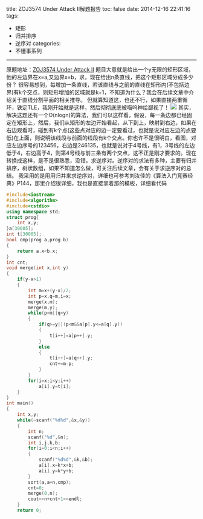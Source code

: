 title: ZOJ3574 Under Attack II解题报告
toc: false
date: 2014-12-16 22:41:16
tags:
 - 矩形
 - 归并排序
 - 逆序对
categories:
 - 不懂事系列
---
原题地址：[ZOJ3574 Under Attack II](http://acm.zju.edu.cn/onlinejudge/showProblem.do?problemId=4596)
题目大意就是给出一个y无限的矩形区域，他的左边界在x=a,又边界x=b，求，现在给出n条直线，把这个矩形区域分成多少份？
很容易想到，每增加一条直线，若该直线与之前的直线在矩形内(不包括边界)有k个交点，则矩形增加的区域就是k+1，不知道为什么？我会在后续文章中介绍关于直线分割平面的相关推导。
但就算知道这，也还不行，如果直接两重循环，铁定TLE，我刚开始就是这样，然后彻彻底底被喵呜神给鄙视了！
![](/images/ZOJ4596-150x150.png)
其实，解决这题还有一个O(nlogn)的算法，我们可以这样看，假设，每一条边都已经固定在矩形上，然后，我们从矩形的左边开始看起，从下到上，映射到右边，如果在右边观看时，碰到有k个点(这些点对应的边一定要看过，也就是说对应左边的点要低)在上面，则说明该线段与前面的线段有k个交点。你也许不是很明白，看图，对应左边序号的123456，右边是246135，也就是说对于4号线，有1，3号线的左边低于4，右边高于4，则第4号线与前三条有两个交点，这不正是刚才要求的。现在转换成这样，是不是很熟悉，没错，求逆序对。逆序对的求法有多种，主要有归并排序，树状数组，如果不知道怎么做，可关注后续文章，会有关于求逆序对的总结。
我采用的是用用归并来求逆序对，详细也可参考刘汝佳的《算法入门竞赛经典》P144，那里介绍很详细，我也是直接拿着那的模板，详细看代码
<!--more-->
```c++
#include<iostream>
#include<algorithm>
#include<cstdio>
using namespace std;
struct prog{
    int x,y;
}a[30005];
int t[30005];
bool cmp(prog a,prog b)
{
    return a.x<b.x;
}
int cnt;
void merge(int x,int y)
{
    if(y-x>1)
    {
        int m=x+(y-x)/2;
        int p=x,q=m,i=x;
        merge(x,m);
        merge(m,y);
        while(p<m||q<y)
        {
            if(q>=y||(p<m&&a[p].y<=a[q].y))
            {
                t[i++]=a[p++].y;
            }
            else
            {
                t[i++]=a[q++].y;
                cnt+=m-p;
            }
        }
        for(i=x;i<y;i++)
            a[i].y=t[i];
    }
}
int main()
{
    int x,y;
    while(~scanf("%d%d",&x,&y))
    {
        int n;
        scanf("%d",&n);
        int i,j,k,b;
        for(i=0;i<n;i++)
        {
            scanf("%d%d",&k,&b);
            a[i].x=k*x+b;
            a[i].y=k*y+b;
        }
        sort(a,a+n,cmp);
        cnt=0;
        merge(0,n);
        cout<<n+cnt+1<<endl;
    }
    return 0;
```
		